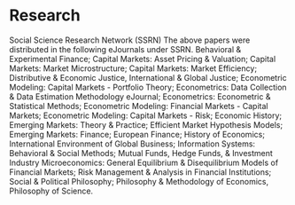 # Research
Social Science Research Network (SSRN)
The above papers were distributed in the following eJournals under SSRN. Behavioral & Experimental Finance; Capital Markets: Asset Pricing & Valuation; Capital Markets: Market Microstructure; Capital Markets: Market Efficiency; Distributive & Economic Justice, International & Global Justice; Econometric Modeling: Capital Markets - Portfolio Theory; Econometrics: Data Collection & Data Estimation Methodology eJournal; Econometrics: Econometric & Statistical Methods; Econometric Modeling: Financial Markets - Capital Markets; Econometric Modeling: Capital Markets - Risk; Economic History; Emerging Markets: Theory & Practice; Efficient Market Hypothesis Models; Emerging Markets: Finance; European Finance; History of Economics; International Environment of Global Business; Information Systems: Behavioral & Social Methods; Mutual Funds, Hedge Funds, & Investment Industry Microeconomics: General Equilibrium & Disequilibrium Models of Financial Markets; Risk Management & Analysis in Financial Institutions; Social & Political Philosophy; Philosophy & Methodology of Economics, Philosophy of Science.

